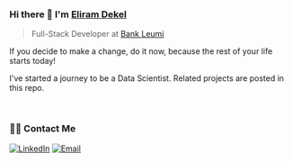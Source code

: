 ### Hi there 👋 I'm [Eliram Dekel](https://www.linkedin.com/in/eliram-dekel)
> Full-Stack Developer at [Bank Leumi](https://www.leumi.co.il)

If you decide to make a change, do it now, because the rest of your life starts today!


I've started a journey to be a Data Scientist. 
Related projects are posted in this repo. 

<br>

<h3> 🤝🏻 Contact Me </h3>

<p align="center">


<a href="https://www.linkedin.com/in/eliram-dekel"><img alt="LinkedIn" src="https://img.shields.io/badge/LinkedIn-Eliram%20Dekel-blue?style=flat-square&logo=linkedin"></a>
<a href="mailto:eliram.dekel@gmail.com"><img alt="Email" src="https://img.shields.io/badge/Email-eliram.dekel@gmail.com-blue?style=flat&logo=gmail"></a>
</p>
